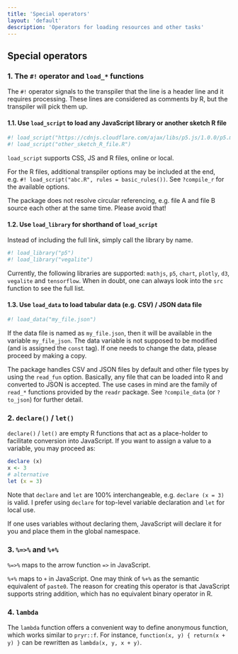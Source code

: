 ```yaml
---
title: 'Special operators'
layout: 'default'
description: 'Operators for loading resources and other tasks'
---
```



## Special operators

### 1\. The `#!` operator and `load_*` functions

The `#!` operator signals to the transpiler that the line is a header
line and it requires processing. These lines are considered as comments
by R, but the transpiler will pick them up.

#### 1.1. Use `load_script` to load any JavaScript library or another sketch R file

``` r
#! load_script("https://cdnjs.cloudflare.com/ajax/libs/p5.js/1.0.0/p5.min.js")
#! load_script("other_sketch_R_file.R")
```

`load_script` supports CSS, JS and R files, online or local.

For the R files, additional transpiler options may be included at the
end, e.g. `#! load_script("abc.R", rules = basic_rules())`. See
`?compile_r` for the available options.

The package does not resolve circular referencing, e.g. file A and file
B source each other at the same time. Please avoid that\!

#### 1.2. Use `load_library` for shorthand of `load_script`

Instead of including the full link, simply call the library by name.

``` r
#! load_library("p5")
#! load_library("vegalite")
```

Currently, the following libraries are supported: `mathjs`, `p5`,
`chart`, `plotly`, `d3`, `vegalite` and `tensorflow`. When in doubt, one
can always look into the `src` function to see the full list.

#### 1.3. Use `load_data` to load tabular data (e.g. CSV) / JSON data file

``` r
#! load_data("my_file.json")
```

If the data file is named as `my_file.json`, then it will be available
in the variable `my_file_json`. The data variable is not supposed to be
modified (and is assigned the `const` tag). If one needs to change the
data, please proceed by making a copy.

The package handles CSV and JSON files by default and other file types
by using the `read_fun` option. Basically, any file that can be loaded
into R and converted to JSON is accepted. The use cases in mind are the
family of `read_*` functions provided by the `readr` package. See
`?compile_data` (or `?to_json`) for further detail.

### 2\. `declare()` / `let()`

`declare()` / `let()` are empty R functions that act as a place-holder
to facilitate conversion into JavaScript. If you want to assign a value
to a variable, you may proceed as:

``` r
declare (x)
x <- 3
# alternative
let (x = 3)
```

Note that `declare` and `let` are 100% interchangeable, e.g. `declare (x
= 3)` is valid. I prefer using `declare` for top-level variable
declaration and `let` for local use.

If one uses variables without declaring them, JavaScript will declare it
for you and place them in the global namespace.

### 3\. `%=>%` and `%+%`

`%=>%` maps to the arrow function `=>` in JavaScript.

`%+%` maps to `+` in JavaScript. One may think of `%+%` as the semantic
equivalent of `paste0`. The reason for creating this operator is that
JavaScript supports string addition, which has no equivalent binary
operator in R.

### 4\. `lambda`

The `lambda` function offers a convenient way to define anonymous
function, which works similar to `pryr::f`. For instance, `function(x,
y) { return(x + y) }` can be rewritten as `lambda(x, y, x + y)`.
